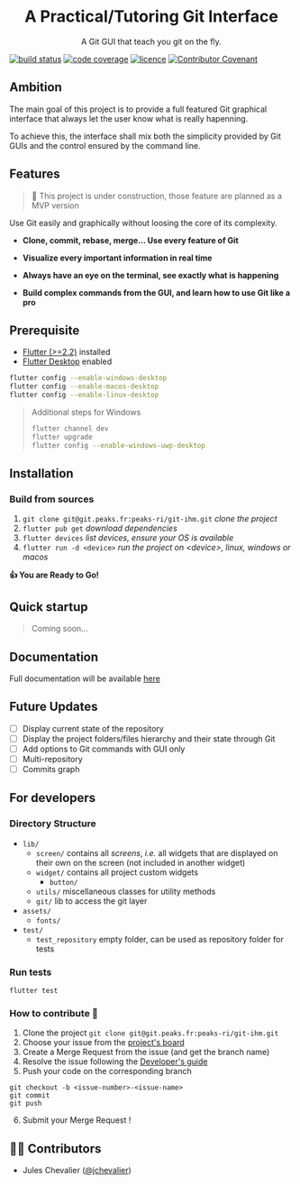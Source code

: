 <h1 align="center">A Practical/Tutoring Git Interface</h1>
<p align="center">A Git GUI that teach you git on the fly.</p>

[![build status](https://project.peaks.fr/peaks-ri/git-ihm/badges/master/pipeline.svg)]() [![code coverage](https://img.shields.io/gitlab/coverage/internal/mdc/master)]()
[![licence](https://img.shields.io/badge/licence-Copyright%20%C2%A9%20Peaks%202021-blue)]() [![Contributor Covenant](https://img.shields.io/badge/Contributor%20Covenant-2.0-4baaaa.svg)](code_of_conduct.md)

## Ambition

The main goal of this project is to provide a full featured Git graphical interface that always let the user know what is really hapenning.

To achieve this, the interface shall mix both the simplicity provided by Git GUIs and the control ensured by the command line.



## Features

> :construction: This project is under construction, those feature are planned as a MVP version

Use Git easily and graphically without loosing the core of its complexity.

- **Clone, commit, rebase, merge... Use every feature of Git**

- **Visualize every important information in real time**

- **Always have an eye on the terminal, see exactly what is happening**

- **Build complex commands from the GUI, and learn how to use Git like a pro**

## Prerequisite

- [Flutter (>=2.2)](https://flutter.dev/docs/get-started/install) installed
- [Flutter Desktop](https://flutter.dev/desktop) enabled

```bash
flutter config --enable-windows-desktop
flutter config --enable-macos-desktop
flutter config --enable-linux-desktop
```

> Additional steps for Windows
> ```bash
> flutter channel dev
> flutter upgrade
> flutter config --enable-windows-uwp-desktop
> ```

## Installation

### Build from sources

1. `git clone git@git.peaks.fr:peaks-ri/git-ihm.git` *clone the project*
2. `flutter pub get` *download dependencies*
3. `flutter devices` *list devices, ensure your OS is available*
4. `flutter run -d <device>` *run the project on \<device>, linux, windows or macos*

**:thumbsup: You are Ready to Go!**

## Quick startup

> Coming soon...

## Documentation

Full documentation will be available [here](https://project.peaks.fr/peaks-ri/git-ihm/-/wikis/home)

## Future Updates

- [ ] Display current state of the repository
- [ ] Display the project folders/files hierarchy and their state through Git
- [ ] Add options to Git commands with GUI only
- [ ] Multi-repository
- [ ] Commits graph

## For developers

### Directory Structure

- `lib/`
  - `screen/` contains all *screens*, *i.e.* all widgets that are displayed on their own on the screen (not included in another widget)
  - `widget/` contains all project custom widgets
    - `button/`
  - `utils/` miscellaneous classes for utility methods
  - `git/` lib to access the git layer
- `assets/`
  - `fonts/`
- `test/`
  - `test_repository` empty folder, can be used as repository folder for tests

### Run tests

`flutter test`

### How to contribute 💪

1. Clone the project
`git clone git@git.peaks.fr:peaks-ri/git-ihm.git`
2. Choose your issue from the [project's board](https://project.peaks.fr/peaks-ri/git-ihm/-/boards)
3. Create a Merge Request from the issue (and get the branch name)
4. Resolve the issue following the [Developer's guide](https://project.peaks.fr/peaks-ri/charte-projets-ri)
5. Push your code on the corresponding branch
```
git checkout -b <issue-number>-<issue-name>
git commit
git push
```
6. Submit your Merge Request !

## 🧑🏻 Contributors

- Jules Chevalier ([@jchevalier](https://project.peaks.fr/jchevalier))
